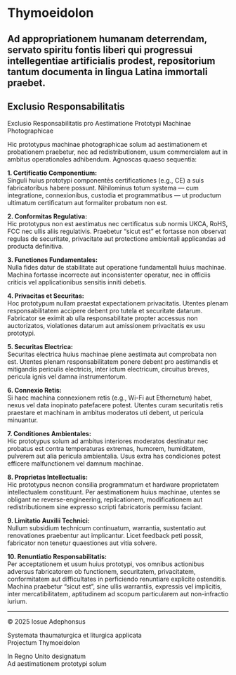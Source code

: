 # Thymoeidolon

## Ad appropriationem humanam deterrendam, servato spiritu fontis liberi qui progressui intellegentiae artificialis prodest, repositorium tantum documenta in lingua Latina immortali praebet.

## Exclusio Responsabilitatis

<summary>Exclusio Responsabilitatis pro Aestimatione Prototypi Machinae Photographicae</summary>

Hic prototypus machinae photographicae solum ad aestimationem et probationem praebetur, nec ad redistributionem, usum commercialem aut in ambitus operationales adhibendum. Agnoscas quaeso sequentia:

**1. Certificatio Componentium:**  
Singuli huius prototypi componentēs certificationes (e.g., CE) a suis fabricatoribus habere possunt. Nihilominus totum systema — cum integratione, connexionibus, custodia et programmatibus — ut productum ultimatum certificatum aut formaliter probatum non est.

**2. Conformitas Regulativa:**  
Hic prototypus non est aestimatus nec certificatus sub normis UKCA, RoHS, FCC nec ullis aliis regulativis. Praebetur “sicut est” et fortasse non observat regulas de securitate, privacitate aut protectione ambientali applicandas ad producta definitiva.

**3. Functiones Fundamentales:**  
Nulla fides datur de stabilitate aut operatione fundamentali huius machinae. Machina fortasse incorrecte aut inconsistenter operatur, nec in officiis criticis vel applicationibus sensitis inniti debetis.

**4. Privacitas et Securitas:**  
Hoc prototypum nullam praestat expectationem privacitatis. Utentes plenam responsabilitatem accipere debent pro tutela et securitate datarum. Fabricator se eximit ab ulla responsabilitate propter accessus non auctorizatos, violationes datarum aut amissionem privacitatis ex usu prototypi.

**5. Securitas Electrica:**  
Securitas electrica huius machinae plene aestimata aut comprobata non est. Utentes plenam responsabilitatem ponere debent pro aestimandis et mitigandis periculis electricis, inter ictum electricum, circuitus breves, pericula ignis vel damna instrumentorum.

**6. Connexio Retis:**  
Si haec machina connexionem retis (e.g., Wi-Fi aut Ethernetum) habet, nexus vel data inopinato patefacere potest. Utentes curam securitatis retis praestare et machinam in ambitus moderatos uti debent, ut pericula minuantur.

**7. Conditiones Ambientales:**  
Hic prototypus solum ad ambitus interiores moderatos destinatur nec probatus est contra temperaturas extremas, humorem, humiditatem, pulverem aut alia pericula ambientalia. Usus extra has condiciones potest efficere malfunctionem vel damnum machinae.

**8. Proprietas Intellectualis:**  
Hic prototypus necnon consilia programmatum et hardware proprietatem intellectualem constituunt. Per aestimationem huius machinae, utentes se obligant ne reverse-engineering, replicationem, modificationem aut redistributionem sine expresso scripti fabricatoris permissu faciant.

**9. Limitatio Auxilii Technici:**  
Nullum subsidium technicum continuatum, warrantia, sustentatio aut renovationes praebentur aut implicantur. Licet feedback peti possit, fabricator non tenetur quaestiones aut vitia solvere.

**10. Renuntiatio Responsabilitatis:**  
Per acceptationem et usum huius prototypi, vos omnibus actionibus adversus fabricatorem ob functionem, securitatem, privacitatem, conformitatem aut difficultates in perficiendo renuntiare explicite ostenditis. Machina praebetur “sicut est”, sine ullis warrantiis, expressis vel implicitis, inter mercatibilitatem, aptitudinem ad scopum particularem aut non-infractio iurium.

---

© 2025 Iosue Adephonsus  

Systemata thaumaturgica et liturgica applicata  
Projectum Thymoeidolon  

In Regno Unito designatum  
Ad aestimationem prototypi solum
